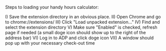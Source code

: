 Steps to loading your handy hours calculator:

I) Save the extension directory in an obvious place.
II) Open Chrome and go to chrome://extensions/
III) Click "Load unpacked extension..."
IV) Find and select the extension directory
V) Make sure "Enabled" is checked, refresh page if needed 
(a small doge icon should show up to the right of the address bar)
VI) Log in to ADP and click doge icon
VII) A window should pop up with your necessary check-out time
